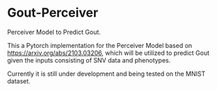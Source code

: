 # Gout-Perceiver
Perceiver Model to Predict Gout.

This a Pytorch implementation for the Perceiver Model based on https://arxiv.org/abs/2103.03206, which will be utilized to predict Gout given the inputs consisting of SNV data and phenotypes.

Currently it is still under development and being tested on the MNIST dataset.
